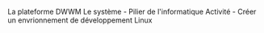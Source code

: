 La plateforme DWWM Le système - Pilier de l'informatique Activité - Créer un envrionnement de développement Linux
